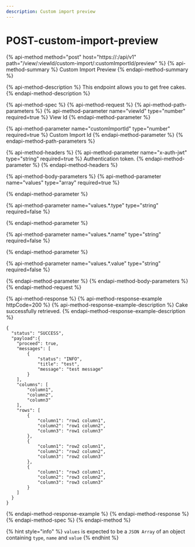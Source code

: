 ```yaml
---
description: Custom import preview
---
```


# POST-custom-import-preview

{% api-method method="post" host="https://<host>:<port>/api/v1" path="/view/:viewId/custom-import/:customImportId/preview" %}
{% api-method-summary %}
Custom Import Preview
{% endapi-method-summary %}

{% api-method-description %}
This endpoint allows you to get free cakes.
{% endapi-method-description %}

{% api-method-spec %}
{% api-method-request %}
{% api-method-path-parameters %}
{% api-method-parameter name="viewId" type="number" required=true %}
View Id
{% endapi-method-parameter %}

{% api-method-parameter name="customImportId" type="number" required=true %}
Custom Import Id
{% endapi-method-parameter %}
{% endapi-method-path-parameters %}

{% api-method-headers %}
{% api-method-parameter name="x-auth-jwt" type="string" required=true %}
Authentication token.
{% endapi-method-parameter %}
{% endapi-method-headers %}

{% api-method-body-parameters %}
{% api-method-parameter name="values" type="array" required=true %}

{% endapi-method-parameter %}

{% api-method-parameter name="values.\*.type" type="string" required=false %}

{% endapi-method-parameter %}

{% api-method-parameter name="values.\*.name" type="string" required=false %}

{% endapi-method-parameter %}

{% api-method-parameter name="values.\*.value" type="string" required=false %}

{% endapi-method-parameter %}
{% endapi-method-body-parameters %}
{% endapi-method-request %}

{% api-method-response %}
{% api-method-response-example httpCode=200 %}
{% api-method-response-example-description %}
Cake successfully retrieved.
{% endapi-method-response-example-description %}

```
{
  "status": "SUCCESS",
  "payload":{
    "proceed": true,
    "messages": [
        {
            "status": "INFO",
            "title": "test",
            "message": "test message"
        }
    ],
    "columns": [
        "column1",
        "column2",
        "column3"
    ],
    "rows": [
        {
            "column1": "row1 column1",
            "column2": "row1 column2",
            "column3": "row1 column3"
        },
        {
            "column1": "row2 column1",
            "column2": "row2 column2",
            "column3": "row2 column3"
        },
        {
            "column1": "row3 column1",
            "column2": "row3 column2",
            "column3": "row3 column3"
        }
    ]
  }
}
```
{% endapi-method-response-example %}
{% endapi-method-response %}
{% endapi-method-spec %}
{% endapi-method %}

{% hint style="info" %}
`values` is expected to be a `JSON Array` of an object containing `type`, `name` and `value`
{% endhint %}




